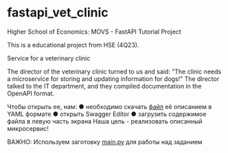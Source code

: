 # fastapi_vet_clinic
Higher School of Economics: MOVS - FastAPI Tutorial Project

This is a educational project from HSE (4Q23).

Service for a veterinary clinic

The director of the veterinary clinic turned to us and said:
"The clinic needs a microservice for storing and updating information for dogs!"
The director talked to the IT department, and they compiled documentation in the OpenAPI format.

Чтобы открыть ее, нам:
● необходимо скачать  <a href="https://drive.google.com/file/d/1qtHEGCl2gpLxOR7CJPOC40tHp4hwYL5_/view">файл</a> её описанием в YAML формате 
● открыть Swagger Editor
● загрузить содержимое файла в левую часть экрана
Наша цель - реализовать описанный микросервис!

ВАЖНО: Используем заготовку <a href="https://drive.google.com/file/d/14wEjgs97V9im6zHZo3JIwU8rTsus0cI4/view">main.py</a> для работы над заданием

